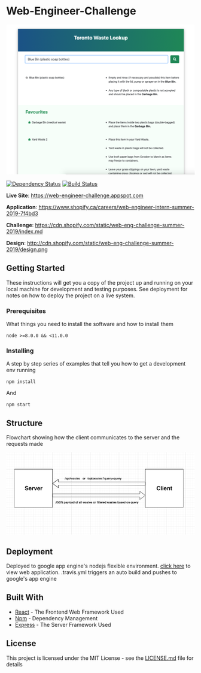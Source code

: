 # Web-Engineer-Challenge

![](/images/screenshot.png?raw=true)

[![Dependency Status](https://david-dm.org/sahat/hackathon-starter/status.svg?style=flat)](https://david-dm.org/sahat/hackathon-starter) [![Build Status](https://travis-ci.org/sahat/hackathon-starter.svg?branch=master)](https://travis-ci.org/sahat/hackathon-starter)

**Live Site**: https://web-engineer-challenge.appspot.com <br/>

**Application**: https://www.shopify.ca/careers/web-engineer-intern-summer-2019-7f4bd3 <br/>

**Challenge**: https://cdn.shopify.com/static/web-eng-challenge-summer-2019/index.md <br/>

**Design**: http://cdn.shopify.com/static/web-eng-challenge-summer-2019/design.png <br/>

## Getting Started

These instructions will get you a copy of the project up and running on your local machine for development and testing purposes. See deployment for notes on how to deploy the project on a live system.

### Prerequisites

What things you need to install the software and how to install them

```
node >=8.0.0 && <11.0.0
```

### Installing

A step by step series of examples that tell you how to get a development env running

```
npm install
```

And

```
npm start
```

## Structure
Flowchart showing how the client communicates to the server and the requests made

![](/images/structure.png?raw=true)

## Deployment

Deployed to google app engine's nodejs flexible environment. [click here](https://web-engineer-challenge.appspot.com) to view web application. .travis.yml triggers an auto build and pushes to google's app engine

## Built With

* [React](https://reactjs.org/) - The Frontend Web Framework Used
* [Npm](https://www.npmjs.com/) - Dependency Management
* [Express](https://expressjs.com/) - The Server Framework Used


## License

This project is licensed under the MIT License - see the [LICENSE.md](https://github.com/jesseokeya/Web-Engineer-Challenge/blob/master/LICENSE) file for details
